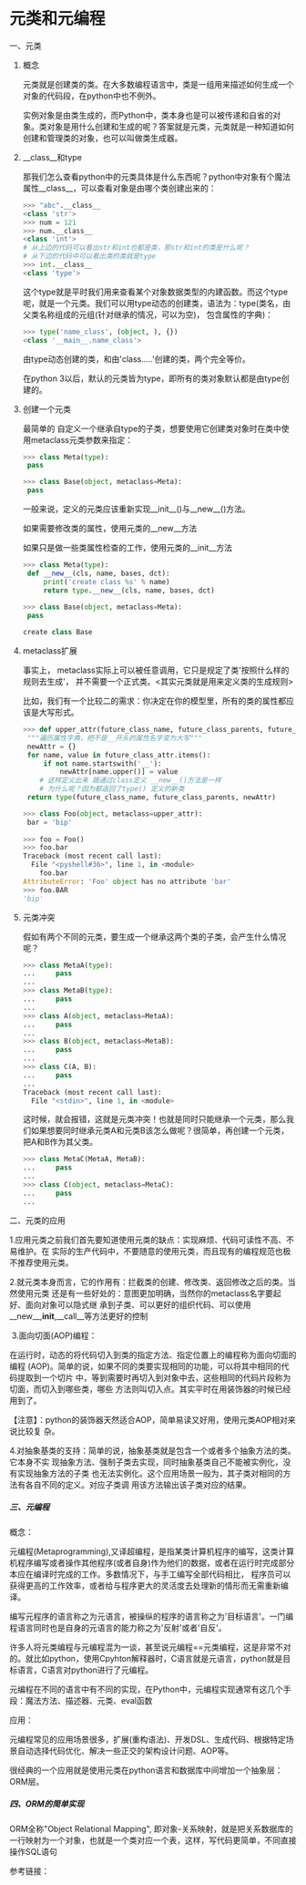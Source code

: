 # 元类和元编程

一、元类

1. 概念

   元类就是创建类的类。在大多数编程语言中，类是一组用来描述如何生成一个对象的代码段，在python中也不例外。

   实例对象是由类生成的，而Python中，类本身也是可以被传递和自省的对象。类对象是用什么创建和生成的呢？答案就是元类，元类就是一种知道如何创建和管理类的对象，也可以叫做类生成器。

2. __class__和type

   那我们怎么查看python中的元类具体是什么东西呢？python中对象有个魔法属性__class__，可以查看对象是由哪个类创建出来的：

   ```python
   >>> "abc".__class__
   <class 'str'>
   >>> num = 121
   >>> num.__class__
   <class 'int'>
   # 从上边的代码可以看出str和int也都是类，那str和int的类是什么呢？
   # 从下边的代码中可以看出类的类就是type
   >>> int.__class__
   <class 'type'>
   ```

   这个type就是平时我们用来查看某个对象数据类型的内建函数。而这个type呢，就是一个元类。我们可以用type动态的创建类，语法为：type(类名，由父类名称组成的元组(针对继承的情况，可以为空)， 包含属性的字典)：

   ```python
   >>> type('name_class', (object, ), {})
   <class '__main__.name_class'>
   ```

   由type动态创建的类，和由'class.....'创建的类，两个完全等价。

   在python 3以后，默认的元类皆为type，即所有的类对象默认都是由type创建的。

3. 创建一个元类

   最简单的 自定义一个继承自type的子类，想要使用它创建类对象时在类中使用metaclass元类参数来指定：

   ```python
   >>> class Meta(type):
   	pass
   
   >>> class Base(object, metaclass=Meta):
   	pass
   ```

   一般来说，定义的元类应该重新实现__init__()与__new__()方法。

   如果需要修改类的属性，使用元类的__new__方法

   如果只是做一些类属性检查的工作，使用元类的__init__方法

   ```python
   >>> class Meta(type):
   	def __new__(cls, name, bases, dct):
   		print('create class %s' % name)
   		return type.__new__(cls, name, bases, dct)
   	
   >>> class Base(object, metaclass=Meta):
   	pass
   
   create class Base
   ```

4. metaclass扩展

   事实上， metaclass实际上可以被任意调用，它只是规定了类'按照什么样的规则去生成'， 并不需要一个正式类。<其实元类就是用来定义类的生成规则>

   比如，我们有一个比较二的需求：你决定在你的模型里，所有的类的属性都应该是大写形式。

   ```python
   >>> def upper_attr(future_class_name, future_class_parents, future_class_attr):
   	"""遍历属性字典，把不是__开头的属性名字变为大写"""
   	newAttr = {}
   	for name, value in future_class_attr.items():
   		if not name.startswith('__'):
   			newAttr[name.upper()] = value
       # 这样定义出来 跟通过class定义 __new__()方法是一样
       # 为什么呢？因为都返回了type() 定义的新类
   	return type(future_class_name, future_class_parents, newAttr)
   
   >>> class Foo(object, metaclass=upper_attr):
   	bar = 'bip'
   	
   >>> foo = Foo()
   >>> foo.bar
   Traceback (most recent call last):
     File "<pyshell#36>", line 1, in <module>
       foo.bar
   AttributeError: 'Foo' object has no attribute 'bar'
   >>> foo.BAR
   'bip'
   ```

5. 元类冲突

   假如有两个不同的元类，要生成一个继承这两个类的子类，会产生什么情况呢？

   ```python
   >>> class MetaA(type):
   ...     pass
   ...
   >>> class MetaB(type):
   ...     pass
   ...
   >>> class A(object, metaclass=MetaA):
   ...     pass
   ...
   >>> class B(object, metaclass=MetaB):
   ...     pass
   ...
   >>> class C(A, B):
   ...     pass
   ...
   Traceback (most recent call last):
     File "<stdin>", line 1, in <module>
   ```

   这时候，就会报错，这就是元类冲突！也就是同时只能继承一个元类，那么我们如果想要同时继承元类A和元类B该怎么做呢？很简单，再创建一个元类，把A和B作为其父类。

   ```python
   >>> class MetaC(MetaA, MetaB):
   ...     pass
   ...
   >>> class C(object, metaclass=MetaC):
   ...     pass
   ...
   ```

二、元类的应用

​	1.应用元类之前我们首先要知道使用元类的缺点：实现麻烦、代码可读性不高、不易维护。在		实际的生产代码中，不要随意的使用元类，而且现有的编程规范也极不推荐使用元类。

​	2.就元类本身而言，它的作用有：拦截类的创建、修改类、返回修改之后的类。当然使用元类		还是有一些好处的：意图更加明确，当然你的metaclass名字要起好、面向对象可以隐式继		承到子类、可以更好的组织代码、可以使用__new__,__init__,__call__等方法更好的控制

​	3.面向切面(AOP)编程：

​		在运行时，动态的将代码切入到类的指定方法、指定位置上的编程称为面向切面的编程	(AOP)。简单的说，如果不同的类要实现相同的功能，可以将其中相同的代码提取到一个切片		中，等到需要时再切入到对象中去，这些相同的代码片段称为切面，而切入到哪些类，哪些		方法则叫切入点。其实平时在用装饰器的时候已经用到了。

​		【注意】：python的装饰器天然适合AOP，简单易读又好用，使用元类AOP相对来说比较复		杂。

​	4.对抽象基类的支持：简单的说，抽象基类就是包含一个或者多个抽象方法的类。它本身不实		现抽象方法、强制子类去实现，同时抽象基类自己不能被实例化，没有实现抽象方法的子类		也无法实例化。这个应用场景一般为，其子类对相同的方法有各自不同的定义。对应子类调		用该方法输出该子类对应的结果。

##### 三、元编程

概念：

元编程(Metaprogramming),又译超编程，是指某类计算机程序的编写，这类计算机程序编写或者操作其他程序(或者自身)作为他们的数据，或者在运行时完成部分本应在编译时完成的工作。多数情况下，与手工编写全部代码相比， 程序员可以获得更高的工作效率，或者给与程序更大的灵活度去处理新的情形而无需重新编译。

编写元程序的语言称之为元语言，被操纵的程序的语言称之为'目标语言'。一门编程语言同时也是自身的元语言的能力称之为'反射'或者'自反'。

许多人将元类编程与元编程混为一谈，甚至说元编程==元类编程，这是非常不对的。就比如python，使用Cpyhton解释器时，C语言就是元语言，python就是目标语言，C语言对python进行了元编程。

元编程在不同的语言中有不同的实现，在Python中，元编程实现通常有这几个手段：魔法方法、描述器、元类、eval函数

应用：

元编程常见的应用场景很多，扩展(重构语法)、开发DSL、生成代码、根据特定场景自动选择代码优化、解决一些正交的架构设计问题、AOP等。

很经典的一个应用就是使用元类在python语言和数据库中间增加一个抽象层：ORM层。

##### 四、ORM的简单实现

ORM全称"Object Relational Mapping", 即对象-关系映射，就是把关系数据库的一行映射为一个对象，也就是一个类对应一个表，这样，写代码更简单，不同直接操作SQL语句

参考链接：

[1]: http://ulyc.github.io/2018/10/16/python中的元类和元编程/
[2]: blog.joibbole.com/21351/

